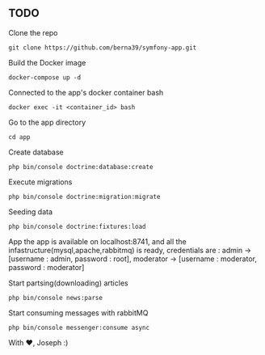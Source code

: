 ## TODO

Clone the repo


```
git clone https://github.com/berna39/symfony-app.git
```
Build the Docker image
```
docker-compose up -d
```
Connected to the app's docker container bash
```
docker exec -it <container_id> bash
```
Go to the app directory
```
cd app
```

Create database
```
php bin/console doctrine:database:create
```
Execute migrations
```
php bin/console doctrine:migration:migrate
```

Seeding data
```
php bin/console doctrine:fixtures:load
```

App the app is available on localhost:8741, and all the infastructure(mysql,apache,rabbitmq) is ready, credentials are : admin -> [username : admin, password : root], 
moderator -> [username : moderator, password : moderator]

Start partsing(downloading) articles
```
php bin/console news:parse
```
Start consuming messages with rabbitMQ
```
php bin/console messenger:consume async
```

With :heart:, Joseph :)
